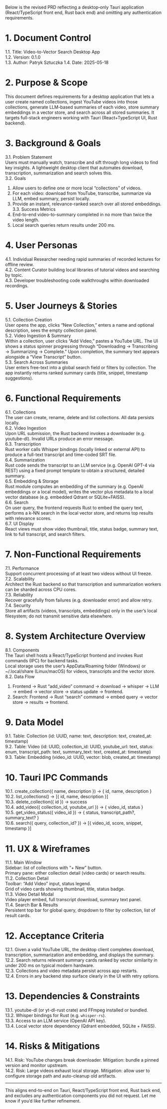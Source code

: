 
Below is the revised PRD reflecting a desktop‐only Tauri application (React/TypeScript front end, Rust back end) and omitting any authentication requirements.

# 1. Document Control  
1.1. Title: Video-to-Vector Search Desktop App  
1.2. Version: 0.1.0  
1.3. Author: Patryk Sztuczka 
1.4. Date: 2025-05-18  

# 2. Purpose & Scope  
This document defines requirements for a desktop application that lets a user create named collections, ingest YouTube videos into those collections, generate LLM-based summaries of each video, store summary embeddings in a vector store, and search across all stored summaries. It targets full-stack engineers working with Tauri (React+TypeScript UI, Rust backend).

# 3. Background & Goals  
3.1. Problem Statement  
Users must manually watch, transcribe and sift through long videos to find key insights. A lightweight desktop client that automates download, transcription, summarization and search solves this.  
3.2. Goals  
1. Allow users to define one or more local “collections” of videos.  
2. For each video: download from YouTube, transcribe, summarize via LLM, embed summary, persist locally.  
3. Provide an instant, relevance-ranked search over all stored embeddings.  
3.3. Success Metrics  
1. End-to-end video-to-summary completed in no more than twice the video length.  
2. Local search queries return results under 200 ms.

# 4. User Personas  
4.1. Individual Researcher needing rapid summaries of recorded lectures for offline review.  
4.2. Content Curator building local libraries of tutorial videos and searching by topic.  
4.3. Developer troubleshooting code walkthroughs within downloaded recordings.

# 5. User Journeys & Stories  
5.1. Collection Creation  
   User opens the app, clicks “New Collection,” enters a name and optional description, sees the empty collection panel.  
5.2. Video Ingestion & Summary  
   Within a collection, user clicks “Add Video,” pastes a YouTube URL. The UI shows a status spinner progressing through “Downloading → Transcribing → Summarizing → Complete.” Upon completion, the summary text appears alongside a “View Transcript” button.  
5.3. Search Across Summaries  
   User enters free-text into a global search field or filters by collection. The app instantly returns ranked summary cards (title, snippet, timestamp suggestions).

# 6. Functional Requirements  
6.1. Collections  
   The user can create, rename, delete and list collections. All data persists locally.  
6.2. Video Ingestion  
   Upon URL submission, the Rust backend invokes a downloader (e.g. youtube-dl). Invalid URLs produce an error message.  
6.3. Transcription  
   Rust worker calls Whisper bindings (locally linked or external API) to produce a full-text transcript and time-coded SRT file.  
6.4. Summarization  
   Rust code sends the transcript to an LLM service (e.g. OpenAI GPT-4 via REST) using a fixed prompt template to obtain a structured, detailed summary.  
6.5. Embedding & Storage  
   Rust module computes an embedding of the summary (e.g. OpenAI embeddings or a local model), writes the vector plus metadata to a local vector database (e.g. embedded Qdrant or SQLite+FAISS).  
6.6. Search  
   On user query, the frontend requests Rust to embed the query text, performs a k-NN search in the local vector store, and returns top results with relevance scores.  
6.7. UI Display  
   React views must show video thumbnail, title, status badge, summary text, link to full transcript, and search filters.

# 7. Non-Functional Requirements  
7.1. Performance  
   Support concurrent processing of at least two videos without UI freeze.  
7.2. Scalability  
   Architect the Rust backend so that transcription and summarization workers can be sharded across CPU cores.  
7.3. Reliability  
   Recover gracefully from failures (e.g. downloader error) and allow retry.  
7.4. Security  
   Store all artifacts (videos, transcripts, embeddings) only in the user’s local filesystem; do not transmit sensitive data elsewhere.

# 8. System Architecture Overview  
8.1. Components  
   The Tauri shell hosts a React/TypeScript frontend and invokes Rust commands (IPC) for backend tasks.  
   Local storage uses the user’s AppData/Roaming folder (Windows) or ~/.local/share (Linux/macOS) for videos, transcripts and the vector store.  
8.2. Data Flow  
   1. Frontend → Rust “add_video” command → download → whisper → LLM → embed → vector store → status update → frontend.  
   2. Search: Frontend → Rust “search” command → embed query → vector store → results → frontend.

# 9. Data Model  
9.1. Table: Collection (id: UUID, name: text, description: text, created_at: timestamp)  
9.2. Table: Video (id: UUID, collection_id: UUID, youtube_url: text, status: enum, transcript_path: text, summary_text: text, created_at: timestamp)  
9.3. Table: Embedding (video_id: UUID, vector: blob, created_at: timestamp)

# 10. Tauri IPC Commands  
10.1. create_collection({ name, description }) → { id, name, description }  
10.2. list_collections() → [{ id, name, description }]  
10.3. delete_collection({ id }) → success  
10.4. add_video({ collection_id, youtube_url }) → { video_id, status }  
10.5. get_video_status({ video_id }) → { status, transcript_path?, summary_text? }  
10.6. search({ query, collection_id? }) → [{ video_id, score, snippet, timestamp }]

# 11. UX & Wireframes  
11.1. Main Window  
   Sidebar: list of collections with “+ New” button.  
   Primary pane: either collection detail (video cards) or search results.  
11.2. Collection Detail  
   Toolbar: “Add Video” input, status legend.  
   Grid of video cards showing thumbnail, title, status badge.  
11.3. Video Detail Modal  
   Video player embed, full transcript download, summary text panel.  
11.4. Search Bar & Results  
   Persistent top bar for global query, dropdown to filter by collection, list of result cards.

# 12. Acceptance Criteria  
12.1. Given a valid YouTube URL, the desktop client completes download, transcription, summarization and embedding, and displays the summary.  
12.2. Search returns relevant summary cards ranked by vector similarity in under 200 ms on typical modern hardware.  
12.3. Collections and video metadata persist across app restarts.  
12.4. Errors in any backend step surface clearly in the UI with retry options.

# 13. Dependencies & Constraints  
13.1. youtube-dl (or yt-dl-rust crate) and FFmpeg installed or bundled.  
13.2. Whisper bindings for Rust (e.g. `whisper-rs`).  
13.3. Access to an LLM service (OpenAI API key).  
13.4. Local vector store dependency (Qdrant embedded, SQLite + FAISS).  

# 14. Risks & Mitigations  
14.1. Risk: YouTube changes break downloader. Mitigation: bundle a pinned version and monitor upstream.  
14.2. Risk: Large videos exhaust local storage. Mitigation: allow user to configure storage path and auto-cleanup old artifacts.  

---  
This aligns end-to-end on Tauri, React/TypeScript front end, Rust back end, and excludes any authentication components you did not request. Let me know if you’d like further refinement.
